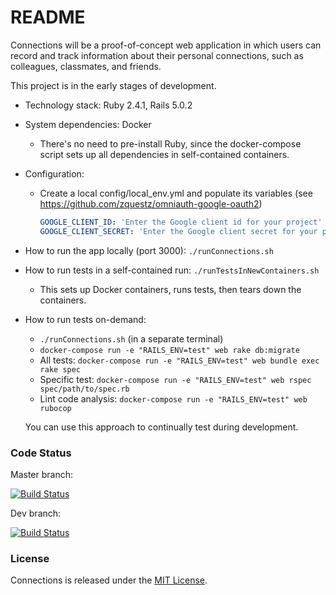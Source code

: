 # README

Connections will be a proof-of-concept web application in which users can record and track information about their personal connections, such as colleagues, classmates, and friends.

This project is in the early stages of development.

* Technology stack: Ruby 2.4.1, Rails 5.0.2

* System dependencies: Docker
    - There's no need to pre-install Ruby, since the docker-compose script sets up all dependencies in self-contained containers.

* Configuration:
    - Create a local config/local_env.yml and populate its variables (see https://github.com/zquestz/omniauth-google-oauth2)
      ```yaml
      GOOGLE_CLIENT_ID: 'Enter the Google client id for your project'
      GOOGLE_CLIENT_SECRET: 'Enter the Google client secret for your project'
      ```

* How to run the app locally (port 3000): ```./runConnections.sh```

* How to run tests in a self-contained run: ```./runTestsInNewContainers.sh```
    - This sets up Docker containers, runs tests, then tears down the containers.

* How to run tests on-demand:
    - ```./runConnections.sh``` (in a separate terminal)
    - ```docker-compose run -e "RAILS_ENV=test" web rake db:migrate```
    - All tests: ```docker-compose run -e "RAILS_ENV=test" web bundle exec rake spec```
    - Specific test: ```docker-compose run -e "RAILS_ENV=test" web rspec spec/path/to/spec.rb```
    - Lint code analysis: ```docker-compose run -e "RAILS_ENV=test" web rubocop```

    You can use this approach to continually test during development.

### Code Status

Master branch:

[<img src="https://travis-ci.org/msayson/connections.svg?branch=master" alt="Build Status" />](https://travis-ci.org/msayson/connections)

Dev branch:

[<img src="https://travis-ci.org/msayson/connections.svg?branch=dev" alt="Build Status" />](https://travis-ci.org/msayson/connections)

### License

Connections is released under the [MIT License](http://www.opensource.org/licenses/MIT).
